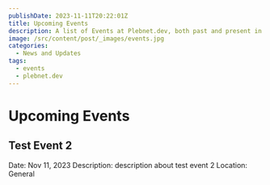 ```yaml
---
publishDate: 2023-11-11T20:22:01Z
title: Upcoming Events
description: A list of Events at Plebnet.dev, both past and present in Discord.
image: /src/content/post/_images/events.jpg
categories:
  - News and Updates
tags:
  - events
  - plebnet.dev
---
```



<!-- UPCOMING EVENTS -->
# Upcoming Events

## Test Event 2
Date: Nov 11, 2023
Description: description about test event 2
Location: General